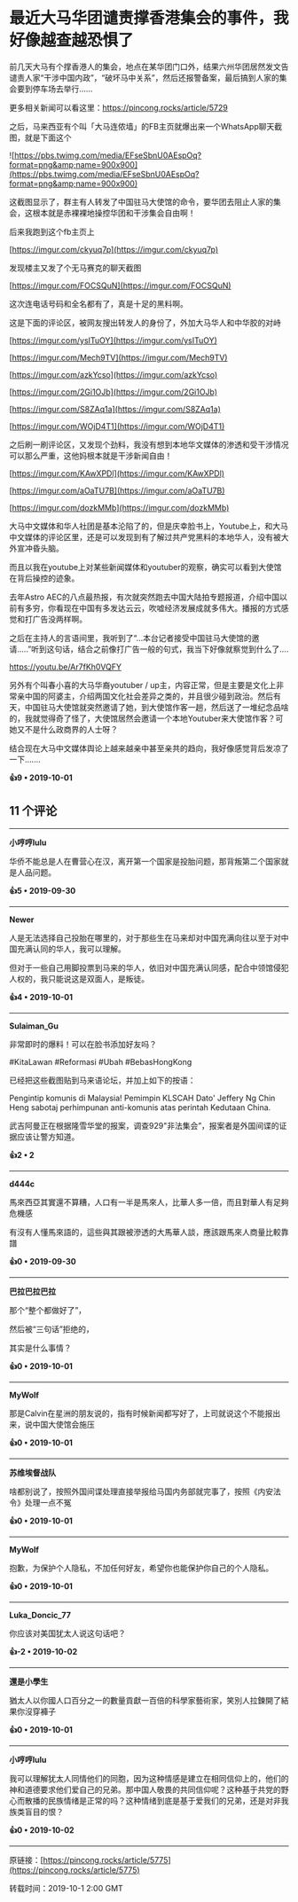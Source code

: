 # 最近大马华团谴责撑香港集会的事件，我好像越查越恐惧了 

前几天大马有个撑香港人的集会，地点在某华团门口外，结果六州华团居然发文告谴责人家“干涉中国内政”，“破坏马中关系”，然后还报警备案，最后搞到人家的集会要到停车场去举行......

更多相关新闻可以看这里：https://pincong.rocks/article/5729

之后，马来西亚有个叫「大马连侬墙」的FB主页就爆出来一个WhatsApp聊天截图，就是下面这个

![https://pbs.twimg.com/media/EFseSbnU0AEspOq?format=png&amp;name=900x900](https://pbs.twimg.com/media/EFseSbnU0AEspOq?format=png&amp;name=900x900)

这截图显示了，群主有人转发了中国驻马大使馆的命令，要华团去阻止人家的集会，这根本就是赤裸裸地操控华团和干涉集会自由啊！

后来我跑到这个fb主页上

[https://imgur.com/ckyuq7p](https://imgur.com/ckyuq7p)

发现楼主又发了个无马赛克的聊天截图

[https://imgur.com/FOCSQuN](https://imgur.com/FOCSQuN)

这次连电话号码和全名都有了，真是十足的黑料啊。

这是下面的评论区，被网友搜出转发人的身份了，外加大马华人和中华胶的对峙

[https://imgur.com/ysITuOY](https://imgur.com/ysITuOY)

[https://imgur.com/Mech9TV](https://imgur.com/Mech9TV)

[https://imgur.com/azkYcso](https://imgur.com/azkYcso)

[https://imgur.com/2Gi1OJb](https://imgur.com/2Gi1OJb)

[https://imgur.com/S8ZAq1a](https://imgur.com/S8ZAq1a)

[https://imgur.com/WOjD4T1](https://imgur.com/WOjD4T1)

之后刷一刷评论区，又发现个劲料，我没有想到本地华文媒体的渗透和受干涉情况可以那么严重，这他妈根本就是干涉新闻自由！

[https://imgur.com/KAwXPDl](https://imgur.com/KAwXPDl)

[https://imgur.com/aOaTU7B](https://imgur.com/aOaTU7B)

[https://imgur.com/dozkMMb](https://imgur.com/dozkMMb)

大马中文媒体和华人社团是基本沦陷了的，但是庆幸脸书上，Youtube上，和大马中文媒体的评论区里，还是可以发现到有了解过共产党黑料的本地华人，没有被大外宣冲昏头脑。

而且以我在youtube上对某些新闻媒体和youtuber的观察，确实可以看到大使馆在背后操控的迹象。

去年Astro AEC的八点最热报，有次就突然跑去中国大陆拍专题报道，介绍中国以前有多穷，你看现在中国有多发达云云，吹嘘经济发展成就多伟大。播报的方式感觉和打广告没两样啊。

之后在主持人的言语间里，我听到了“...本台记者接受中国驻马大使馆的邀请.....”听到这句话，结合之前像打广告一般的句式，我当下好像就察觉到什么了....

https://youtu.be/Ar7fKh0VQFY

另外有个叫春小喜的大马华裔youtuber / up主，内容正常，但是主要是文化上非常亲中国的阿婆主，介绍两国文化社会差异之类的，并且很少碰到政治。然后有天，中国驻马大使馆就突然邀请了她，到大使馆作客一趟，然后送了一堆纪念品啥的，我就觉得奇了怪了，大使馆居然会邀请一个本地Youtuber来大使馆作客？可她又不是什么政商界的人士呀？

结合现在大马中文媒体舆论上越来越亲中甚至亲共的趋向，我好像感觉背后发凉了一下.......

**👍9 • 2019-10-01**

## 11 个评论

---
**小哼哼lulu**

华侨不能总是人在曹营心在汉，离开第一个国家是投胎问题，那背叛第二个国家就是人品问题。 

**👍5 • 2019-09-30**

---
**Newer**

人是无法选择自己投胎在哪里的，对于那些生在马来却对中国充满向往以至于对中国充满认同的华人，我可以理解。

但对于一些自己用脚投票到马来的华人，依旧对中国充满认同感，配合中领馆侵犯人权的，我只能说这是双面人，是叛徒。 

**👍4 • 2019-10-01**

---
**Sulaiman_Gu**

非常即时的爆料！可以在脸书添加好友吗？

#KitaLawan #Reformasi #Ubah #BebasHongKong

已经把这些截图贴到马来语论坛，并加上如下的按语：

Pengintip komunis di Malaysia! Pemimpin KLSCAH Dato' Jeffery Ng Chin Heng sabotaj perhimpunan anti-komunis atas perintah Kedutaan China.

武吉阿曼正在根据隆雪华堂的报案，调查929&quot;非法集会”，报案者是外国间谍的证据应该让警方知道。 

**👍2 • 2**

---
**d444c**

馬來西亞其實還不算糟，人口有一半是馬來人，比華人多一倍，而且對華人有足夠危機感

有沒有人懂馬來語的，這些與其跟被滲透的大馬華人談，應該跟馬來人商量比較靠譜 

**👍0 • 2019-09-30**

---
**巴拉巴拉巴拉**

那个“整个都做好了”，

然后被“三句话”拒绝的，

其实是什么事情？ 

**👍0 • 2019-10-01**

---
**MyWolf**

那是Calvin在星洲的朋友说的，指有时候新闻都写好了，上司就说这个不能报出来，说中国大使馆会施压 

**👍0 • 2019-10-01**

---
**苏维埃督战队**

啥都别说了，按照外国间谍处理直接举报给马国内务部就完事了，按照《内安法令》处理一点不冤 

**👍0 • 2019-10-01**

---
**MyWolf**

抱歉，为保护个人隐私，不加任何好友，希望你也能保护你自己的个人隐私。 

**👍0 • 2019-10-01**

---
**Luka_Doncic_77**

你应该对美国犹太人说这句话吧？ 

**👍-2 • 2019-10-02**

---
**還是小學生**

猶太人以你國人口百分之一的數量貢獻一百倍的科學家藝術家，笑別人拉鍊開了結果你沒穿褲子 

**👍0 • 2019-10-01**

---
**小哼哼lulu**

我可以理解犹太人同情他们的同胞，因为这种情感是建立在相同信仰上的，他们的神和道德要求他们爱自己的兄弟。那中国人敬畏的共同信仰呢？这种基于共党的野心而散播的民族情绪是正常的吗？这种情绪到底是基于爱我们的兄弟，还是对非我族类盲目的恨？ 

**👍0 • 2019-10-02**

---
原链接：[https://pincong.rocks/article/5775](https://pincong.rocks/article/5775)

转载时间：2019-10-1 2:00 GMT